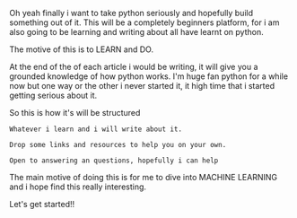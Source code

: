 Oh yeah finally i want to take python seriously and hopefully build something out of it. This will be a completely beginners platform, for i am also going to be learning and writing about all have learnt on python.

The motive of this is to LEARN and DO.

At the end of the of each article i would be writing, it will give you a grounded knowledge of how python works. I'm huge fan python for a while now but one way or the other i never started it, it high time that i started getting serious about it.

So this is how it's will be structured

    Whatever i learn and i will write about it.

    Drop some links and resources to help you on your own.

    Open to answering an questions, hopefully i can help

The main motive of doing this is for me to dive into MACHINE LEARNING and i hope find this really interesting.

Let's get started!!
